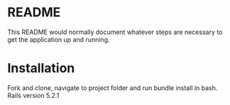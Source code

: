# README

This README would normally document whatever steps are necessary to get the
application up and running.

# Installation

Fork and clone, navigate to project folder and run bundle install in bash. Rails version 5.2.1

